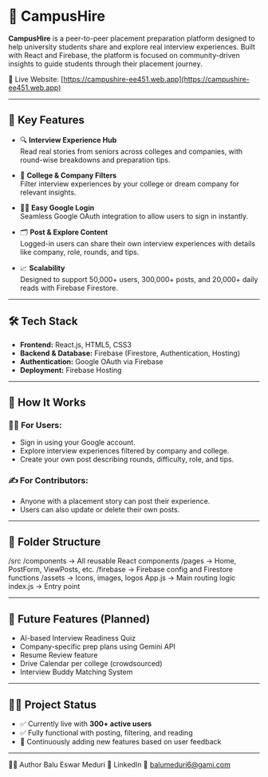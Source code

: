 # 🚀 CampusHire

**CampusHire** is a peer-to-peer placement preparation platform designed to help university students share and explore real interview experiences. Built with React and Firebase, the platform is focused on community-driven insights to guide students through their placement journey.

🔗 Live Website: [https://campushire-ee451.web.app](https://campushire-ee451.web.app)

---

## 📌 Key Features

- 🔍 **Interview Experience Hub**  
  Read real stories from seniors across colleges and companies, with round-wise breakdowns and preparation tips.

- 🏫 **College & Company Filters**  
  Filter interview experiences by your college or dream company for relevant insights.

- 🧑‍🎓 **Easy Google Login**  
  Seamless Google OAuth integration to allow users to sign in instantly.

- 🗂️ **Post & Explore Content**  
  Logged-in users can share their own interview experiences with details like company, role, rounds, and tips.

- 📈 **Scalability**  
  Designed to support 50,000+ users, 300,000+ posts, and 20,000+ daily reads with Firebase Firestore.

---

## 🛠️ Tech Stack

- **Frontend:** React.js, HTML5, CSS3  
- **Backend & Database:** Firebase (Firestore, Authentication, Hosting)  
- **Authentication:** Google OAuth via Firebase  
- **Deployment:** Firebase Hosting  

---

## 🧠 How It Works

### 🧑‍💻 For Users:
- Sign in using your Google account.
- Explore interview experiences filtered by company and college.
- Create your own post describing rounds, difficulty, role, and tips.

### ✍️ For Contributors:
- Anyone with a placement story can post their experience.
- Users can also update or delete their own posts.

---

## 📁 Folder Structure

/src
/components → All reusable React components
/pages → Home, PostForm, ViewPosts, etc.
/firebase → Firebase config and Firestore functions
/assets → Icons, images, logos
App.js → Main routing logic
index.js → Entry point


---

## 🧪 Future Features (Planned)

- AI-based Interview Readiness Quiz  
- Company-specific prep plans using Gemini API  
- Resume Review feature  
- Drive Calendar per college (crowdsourced)  
- Interview Buddy Matching System

---

## 🧑‍💼 Project Status

- ✅ Currently live with **300+ active users**
- ✅ Fully functional with posting, filtering, and reading
- 🧪 Continuously adding new features based on user feedback

---

👨‍💻 Author
Balu Eswar Meduri
🔗 LinkedIn
📧 balumeduri6@gami.com
